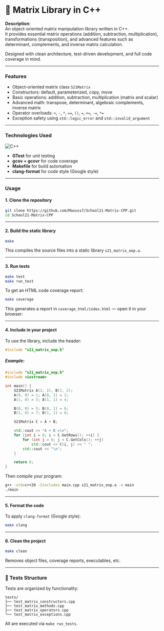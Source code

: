 # 🧮 Matrix Library in C++

**Description**:  
An object-oriented matrix manipulation library written in C++.  
It provides essential matrix operations (addition, subtraction, multiplication), transformations (transposition), and advanced features such as determinant, complements, and inverse matrix calculation.

Designed with clean architecture, test-driven development, and full code coverage in mind.

---

### **Features**
- Object-oriented matrix class `S21Matrix`
- Constructors: default, parameterized, copy, move
- Basic operations: addition, subtraction, multiplication (matrix and scalar)
- Advanced math: transpose, determinant, algebraic complements, inverse matrix
- Operator overloads: `+`, `-`, `*`, `==`, `()`, `=`, `+=`, `-=`, `*=`
- Exception safety using `std::logic_error` and `std::invalid_argument`

---

### **Technologies Used**

![C++](https://img.shields.io/badge/C++-00599C?style=for-the-badge&logo=c%2B%2B&logoColor=white)
- **GTest** for unit testing
- **gcov + gcovr** for code coverage
- **Makefile** for build automation
- **clang-format** for code style (Google style)

---

### **Usage**

#### **1. Clone the repository**
```bash
git clone https://github.com/Maxuss7/School21-Matrix-CPP.git
cd School21-Matrix-CPP
```

---

#### **2. Build the static library**
```bash
make
```
This compiles the source files into a static library `s21_matrix_oop.a`.

---

#### **3. Run tests**
```bash
make test
make run_test
```

To get an HTML code coverage report:
```bash
make coverage
```

This generates a report in `coverage_html/index.html` — open it in your browser:

---

#### **4. Include in your project**
To use the library, include the header:

```cpp
#include "s21_matrix_oop.h"
```

##### Example:

```cpp
#include "s21_matrix_oop.h"
#include <iostream>

int main() {
    S21Matrix A(2, 2), B(2, 2);
    A(0, 0) = 1; A(0, 1) = 2;
    A(1, 0) = 3; A(1, 1) = 4;

    B(0, 0) = 5; B(0, 1) = 6;
    B(1, 0) = 7; B(1, 1) = 8;

    S21Matrix C = A + B;

    std::cout << "A + B =\n";
    for (int i = 0; i < C.GetRows(); ++i) {
        for (int j = 0; j < C.GetCols(); ++j)
            std::cout << C(i, j) << " ";
        std::cout << "\n";
    }

    return 0;
}
```

Then compile your program:

```bash
g++ -std=c++20 -Iincludes main.cpp s21_matrix_oop.a -o main
./main
```

---

#### **5. Format the code**
To apply `clang-format` (Google style):
```bash
make clang
```

---

#### **6. Clean the project**
```bash
make clean
```
Removes object files, coverage reports, executables, etc.

---

### 🧪 Tests Structure

Tests are organized by functionality:

```
tests/
├── test_matrix_constructors.cpp
├── test_matrix_methods.cpp
├── test_matrix_operators.cpp
└── test_matrix_exceptions.cpp
```

All are executed via `make run_tests`.

